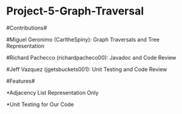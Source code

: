 # Project-5-Graph-Traversal

#Contributions#

#Miguel Geronimo (CarltheSpiny): Graph Traversals and Tree Representation

#Richard Pachecco (richardpacheco00): Javadoc and Code Review

#Jeff Vazquez (jgetsbuckets001): Unit Testing and Code Review

#Features#

*Adjacency List Representation Only

*Unit Testing for Our Code
